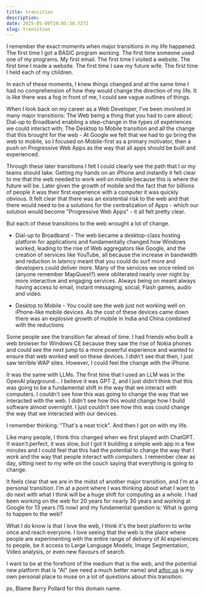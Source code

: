 ```yaml
---
title: transition
description: 
date: 2025-05-09T19:05:38.727Z
slug: transition
---
```


I remember the exact moments when major transitions in my life happened. The first time I got a BASIC program working. The first time someone used one of my programs. My first email. The first time I visited a website. The first time I made a website. The first time I saw my future wife. The first time I held each of my children.

In each of these moments, I knew things changed and at the same time I had no comprehension of how they would change the direction of my life. It is like there was a fog in front of me, I could see vague outlines of things.

When I look back on my career as a Web Developer, I've been involved in many major transitions: The Web being a thing that you had to care about; Dial-up to Broadband enabling a step-change in the types of experiences we could interact with; The Desktop to Mobile transition and all the change that this brought for the web - At Google we felt that we had to go bring the web to mobile, so I focused on Mobile-first as a primary motivator, then a push on Progressive Web Apps as the way that all apps should be built and experienced.

Through these later transitions I felt I could clearly see the path that I or my teams should take. Getting my hands on an iPhone and instantly it felt clear to me that the web needed to work well on mobile because this is where the future will be. Later given the growth of mobile and the fact that for billions of people it was their first experience with a computer it was quickly obvious. It felt clear that there was an existential risk to the web and that there would need to be a solutions for the centralization of Apps - which our solution would become "Progressive Web Apps" - it all felt pretty clear.

But each of these transitions to the web wrought a lot of change.

-   Dial-up to Broadband - The web became a desktop-class hosting platform for applications and fundamentally changed how Windows worked, leading to the rise of Web aggregators like Google, and the creation of services like YouTube, all because the increase in bandwidth and reduction in latency meant that you could do surf more and developers could deliver more. Many of the services we once relied on (anyone remember MapQuest?) were obliterated nearly over night by more interactive and engaging services. Always being on meant always having access to email, instant messaging, social, Flash games, audio and video.
    
-   Desktop to Mobile - You could see the web just not working well on iPhone-like mobile devices. As the cost of these devices came down there was an explosive growth of mobile in India and China combined with the reductions
    

Some people see the transition far ahead of time. I had friends who built a web browser for Windows CE because they saw the rise of Nokia phones and could see the next jump to a more powerful experience and wanted to ensure that web worked well on these devices. I didn't see that then, I just saw terrible WAP sites. However, I could feel the change with the iPhone.

It was the same with LLMs. The first time that I used an LLM was in the OpenAI playground... I believe it was GPT 2, and I just didn't think that this was going to be a fundamental shift in the way that we interact with computers. I couldn't see how this was going to change the way that we interacted with the web. I didn't see how this would change how I build software almost overnight. I just couldn't see how this was could change the way that we interacted with our devices.

I remember thinking: "That's a neat trick". And then I got on with my life.

Like many people, I think this changed when we first played with ChatGPT. It wasn't perfect, it was slow, but I got it building a simple web app in a few minutes and I could feel that this had the potential to change the way that I work and the way that people interact with computers. I remember clear as day, sitting next to my wife on the couch saying that everything is going to change.

It feels clear that we are in the midst of another major transition, and I'm at a personal transition. I'm at a point where I was thinking about what I want to do next with what I think will be a huge shift for computing as a whole. I had been working on the web for 20 years for nearly 30 years and working at Google for 13 years (15 now) and my fundamental question is: What is going to happen to the web?

What I do know is that I love the web, I think it's the best platform to write once and reach everyone. I love seeing that the web is the place where people are experimenting with the entire range of delivery of AI experiences to people, be it access to Large Language Models, Image Segmentation, Video analysis, or even new flavours of search.

I want to be at the forefront of the medium that is the web, and the potential new platform that is "AI" (we need a much better name) and [aifoc.us](https://aifoc.us) is my own personal place to muse on a lot of questions about this transition.

ps, Blame Barry Pollard for this domain name.